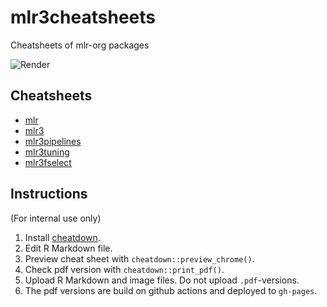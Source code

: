 # mlr3cheatsheets

Cheatsheets of mlr-org packages

<!-- badges: start -->
![Render](https://github.com/mlr-org/mlr3cheatsheets/workflows/render/badge.svg?branch=master)
<!-- badges: end -->

## Cheatsheets

- [mlr](https://cheatsheets.mlr-org.com/mlr.pdf)
- [mlr3](https://cheatsheets.mlr-org.com/mlr3.pdf)
- [mlr3pipelines](https://cheatsheets.mlr-org.com/mlr3pipelines.pdf)
- [mlr3tuning](https://cheatsheets.mlr-org.com/mlr3tuning.pdf)
- [mlr3fselect](https://cheatsheets.mlr-org.com/mlr3fselect.pdf)

## Instructions

(For internal use only)

1. Install [cheatdown](https://github.com/be-marc/cheatdown).
2. Edit R Markdown file.
3. Preview cheat sheet with `cheatdown::preview_chrome()`.
4. Check pdf version with `cheatdown::print_pdf()`.
5. Upload R Markdown and image files. Do not upload `.pdf`-versions.
6. The pdf versions are build on github actions and deployed to `gh-pages`.
